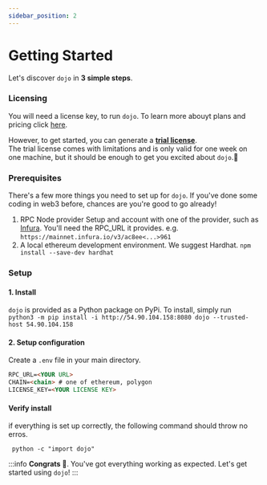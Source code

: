```yaml
---
sidebar_position: 2
---
```


# Getting Started

Let's discover `dojo` in **3 simple steps**.

### Licensing

You will need a license key, to run `dojo`.
To learn more abouyt plans and pricing click [here](https://www.TODO.com).

However, to get started, you can generate a **[trial license](https://www.TODO.com)**.  
The trial license comes with limitations and is only valid for one week on one machine, but it should be enough to get you excited about `dojo`.🥳

### Prerequisites
There's a few more things you need to set up for `dojo`. If you've done some coding in web3 before, chances are you're good to go already!

1. RPC Node provider
Setup and account with one of the provider, such as [Infura](https://www.infura.io/). You'll need the RPC_URL it provides. e.g. `https://mainnet.infura.io/v3/ac8ee<...>961`
2. A local ethereum development environment. We suggest Hardhat.
  `npm install --save-dev hardhat`

### Setup

#### 1. Install
`dojo` is provided as a Python package on PyPi.
To install, simply run  
```python3 -m pip install -i http://54.90.104.158:8080 dojo --trusted-host 54.90.104.158```


#### 2. Setup configuration
Create a `.env` file in your main directory.
```md title=".env" {1-4}
RPC_URL=<YOUR URL>
CHAIN=<chain> # one of ethereum, polygon
LICENSE_KEY=<YOUR LICENSE KEY>
```

#### Verify install
if everything is set up correctly, the following command should throw no erros.
```
 python -c "import dojo"
```


:::info
**Congrats 🥳**. You've got everything working as expected. Let's get started using `dojo`!
:::